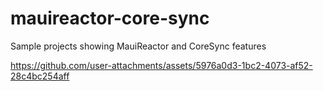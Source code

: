 # mauireactor-core-sync
Sample projects showing MauiReactor and CoreSync features


https://github.com/user-attachments/assets/5976a0d3-1bc2-4073-af52-28c4bc254aff


